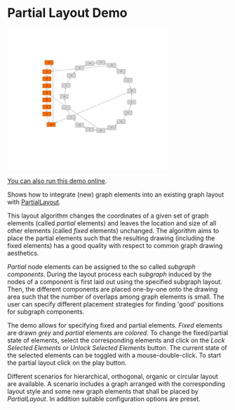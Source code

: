 <!--
 //////////////////////////////////////////////////////////////////////////////
 // @license
 // This file is part of yFiles for HTML.
 // Use is subject to license terms.
 //
 // Copyright (c) by yWorks GmbH, Vor dem Kreuzberg 28,
 // 72070 Tuebingen, Germany. All rights reserved.
 //
 //////////////////////////////////////////////////////////////////////////////
-->
# Partial Layout Demo

<img src="../../../doc/demo-thumbnails/partial-layout.webp" alt="demo-thumbnail" height="320"/>

[You can also run this demo online](https://www.yworks.com/demos/layout/partial/).

Shows how to integrate (new) graph elements into an existing graph layout with [PartialLayout](https://docs.yworks.com/yfileshtml/#/api/PartialLayout).

This layout algorithm changes the coordinates of a given set of graph elements (called _partial_ elements) and leaves the location and size of all other elements (called _fixed_ elements) unchanged. The algorithm aims to place the partial elements such that the resulting drawing (including the fixed elements) has a good quality with respect to common graph drawing aesthetics.

_Partial_ node elements can be assigned to the so called _subgraph components_. During the layout process each _subgraph_ induced by the nodes of a component is first laid out using the specified subgraph layout. Then, the different components are placed one-by-one onto the drawing area such that the number of overlaps among graph elements is small. The user can specify different placement strategies for finding 'good' positions for subgraph components.

The demo allows for specifying fixed and partial elements. _Fixed_ elements are drawn _grey_ and _partial_ elements are _colored_. To change the fixed/partial state of elements, select the corresponding elements and click on the _Lock Selected Elements_ or _Unlock Selected Elements_ button. The current state of the selected elements can be toggled with a mouse-double-click. To start the partial layout click on the play button.

Different scenarios for hierarchical, orthogonal, organic or circular layout are available. A scenario includes a graph arranged with the corresponding layout style and some new graph elements that shall be placed by _PartialLayout_. In addition suitable configuration options are preset.

